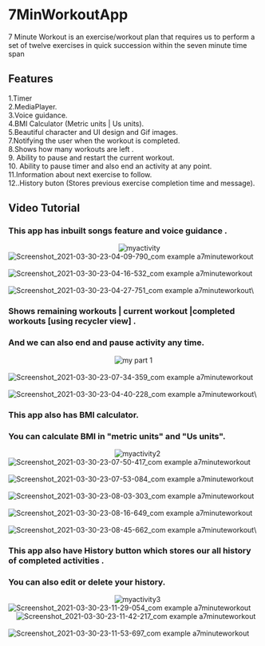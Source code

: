 # 7MinWorkoutApp
7 Minute Workout is an exercise/workout plan that requires us to perform a set of twelve exercises in quick succession within the seven minute time span
## Features
1.Timer\
2.MediaPlayer.\
3.Voice guidance.\
4.BMI Calculator  (Metric units | Us units).\
5.Beautiful character and UI design and Gif images.\
7.Notifying the user when the workout is completed.\
8.Shows how many workouts are left .\
9. Ability to pause and restart the current workout.\
10. Ability to pause timer and also end an activity at any point.\
11.Information about next exercise to follow.\
12..History buton (Stores previous exercise completion time and message).
## Video Tutorial
### This app has inbuilt songs feature  and voice guidance .

 &nbsp; &nbsp; &nbsp; &nbsp;  &nbsp; &nbsp; &nbsp; &nbsp;  &nbsp; &nbsp; &nbsp; &nbsp;  &nbsp; &nbsp; &nbsp; &nbsp; &nbsp; &nbsp; &nbsp; &nbsp;  &nbsp; &nbsp; &nbsp; &nbsp;  &nbsp; &nbsp; &nbsp; &nbsp; ![myactivity](https://user-images.githubusercontent.com/81551733/113207234-001f6180-928e-11eb-9aca-62ed5d93ca6e.gif)\
![Screenshot_2021-03-30-23-04-09-790_com example a7minuteworkout](https://user-images.githubusercontent.com/81551733/113207300-14635e80-928e-11eb-9f86-c7daac54ddf8.jpg) &nbsp; &nbsp; &nbsp; &nbsp; 
![Screenshot_2021-03-30-23-04-16-532_com example a7minuteworkout](https://user-images.githubusercontent.com/81551733/113207305-16c5b880-928e-11eb-9231-a52d60f05869.jpg) &nbsp; &nbsp; &nbsp; &nbsp;
![Screenshot_2021-03-30-23-04-27-751_com example a7minuteworkout](https://user-images.githubusercontent.com/81551733/113207314-19281280-928e-11eb-92e9-d470964a0dd5.jpg)\  
### Shows remaining workouts | current workout |completed workouts [using recycler view] .
### And we can also end and pause activity any time.
 &nbsp; &nbsp; &nbsp; &nbsp;  &nbsp; &nbsp; &nbsp; &nbsp;  &nbsp; &nbsp; &nbsp; &nbsp;  &nbsp; &nbsp; &nbsp; &nbsp; &nbsp; &nbsp; &nbsp; &nbsp;  &nbsp; &nbsp; &nbsp; &nbsp;  &nbsp; &nbsp; &nbsp;  ![my part 1](https://user-images.githubusercontent.com/81551733/113207247-031a5200-928e-11eb-8b01-48179e99f9dc.gif)\
&nbsp; &nbsp; &nbsp; &nbsp;&nbsp; &nbsp; &nbsp; &nbsp;![Screenshot_2021-03-30-23-07-34-359_com example a7minuteworkout](https://user-images.githubusercontent.com/81551733/113207341-1e855d00-928e-11eb-99bc-fcf7abfab3ca.jpg)&nbsp; &nbsp; &nbsp; &nbsp;
&nbsp; &nbsp; &nbsp; &nbsp;&nbsp; &nbsp; &nbsp; &nbsp;&nbsp;&nbsp;&nbsp;&nbsp; ![Screenshot_2021-03-30-23-04-40-228_com example a7minuteworkout](https://user-images.githubusercontent.com/81551733/113207321-1b8a6c80-928e-11eb-9971-92d8a6b07c33.jpg)\
### This app also has BMI calculator.
### You can calculate BMI in "metric units" and "Us units".
 &nbsp; &nbsp; &nbsp; &nbsp;  &nbsp; &nbsp; &nbsp; &nbsp;  &nbsp; &nbsp; &nbsp; &nbsp;  &nbsp; &nbsp; &nbsp; &nbsp; &nbsp; &nbsp; &nbsp; &nbsp;  &nbsp; &nbsp; &nbsp; &nbsp;  &nbsp; &nbsp; &nbsp;  ![myactivity2](https://user-images.githubusercontent.com/81551733/113207257-04e41580-928e-11eb-9696-ac2d39cf1515.gif)\
![Screenshot_2021-03-30-23-07-50-417_com example a7minuteworkout](https://user-images.githubusercontent.com/81551733/113207348-20e7b700-928e-11eb-9f21-47dc489558cf.jpg)&nbsp; &nbsp; &nbsp; &nbsp;
![Screenshot_2021-03-30-23-07-53-084_com example a7minuteworkout](https://user-images.githubusercontent.com/81551733/113207354-234a1100-928e-11eb-8def-e5bffceb3b30.jpg)&nbsp; &nbsp; &nbsp; &nbsp;
![Screenshot_2021-03-30-23-08-03-303_com example a7minuteworkout](https://user-images.githubusercontent.com/81551733/113207357-25ac6b00-928e-11eb-92fb-4aefad6c8398.jpg)&nbsp; &nbsp; &nbsp; &nbsp;\
![Screenshot_2021-03-30-23-08-16-649_com example a7minuteworkout](https://user-images.githubusercontent.com/81551733/113207366-280ec500-928e-11eb-9c84-fe078a22ce1c.jpg)&nbsp; &nbsp; &nbsp; &nbsp;
![Screenshot_2021-03-30-23-08-45-662_com example a7minuteworkout](https://user-images.githubusercontent.com/81551733/113207371-29d88880-928e-11eb-8786-23c105c19da4.jpg)\
### This app also have History button which stores our all history of completed  activities .
### You can also edit or delete your history.
 &nbsp; &nbsp; &nbsp; &nbsp;  &nbsp; &nbsp; &nbsp; &nbsp;  &nbsp; &nbsp; &nbsp; &nbsp;  &nbsp; &nbsp; &nbsp; &nbsp; &nbsp; &nbsp; &nbsp; &nbsp;  &nbsp; &nbsp; &nbsp; &nbsp;  &nbsp; &nbsp; &nbsp;  ![myactivity3](https://user-images.githubusercontent.com/81551733/113207261-06add900-928e-11eb-9095-896d74efbd1f.gif)\
![Screenshot_2021-03-30-23-11-29-054_com example a7minuteworkout](https://user-images.githubusercontent.com/81551733/113207380-2c3ae280-928e-11eb-8372-fa16862df054.jpg)&nbsp; &nbsp; &nbsp; &nbsp;
![Screenshot_2021-03-30-23-11-42-217_com example a7minuteworkout](https://user-images.githubusercontent.com/81551733/113207387-2e04a600-928e-11eb-83f1-ec8a5baba73f.jpg)&nbsp; &nbsp; &nbsp; &nbsp;
![Screenshot_2021-03-30-23-11-53-697_com example a7minuteworkout](https://user-images.githubusercontent.com/81551733/113207392-2fce6980-928e-11eb-94c9-dd39a35fcf0f.jpg)
